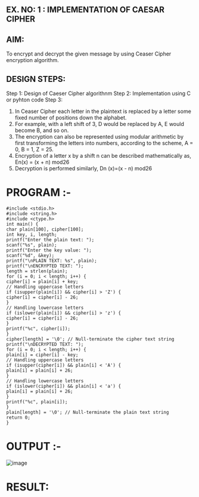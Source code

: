 ## EX. NO: 1 : IMPLEMENTATION OF CAESAR CIPHER
 

## AIM:

To encrypt and decrypt the given message by using Ceaser Cipher encryption algorithm.

## DESIGN STEPS:

Step 1:
Design of Caeser Cipher algorithnm
Step 2:
Implementation using C or pyhton code
Step 3:
1. In Ceaser Cipher each letter in the plaintext is replaced by a letter some fixed number
of positions down the alphabet.
2. For example, with a left shift of 3, D would be replaced by A, E would become B, and
so on.
3. The encryption can also be represented using modular arithmetic by first transforming
the letters into numbers, according to the
scheme, A = 0, B = 1, Z = 25.
4. Encryption of a letter x by a shift n can be described mathematically as, En(x) = (x +
n) mod26
5. Decryption is performed similarly, Dn (x)=(x - n) mod26


# PROGRAM :-

```
#include <stdio.h>
#include <string.h>
#include <ctype.h>
int main() {
char plain[100], cipher[100];
int key, i, length;
printf("Enter the plain text: ");
scanf("%s", plain);
printf("Enter the key value: ");
scanf("%d", &key);
printf("\nPLAIN TEXT: %s", plain);
printf("\nENCRYPTED TEXT: ");
length = strlen(plain);
for (i = 0; i < length; i++) {
cipher[i] = plain[i] + key;
// Handling uppercase letters
if (isupper(plain[i]) && cipher[i] > 'Z') {
cipher[i] = cipher[i] - 26;
}
// Handling lowercase letters
if (islower(plain[i]) && cipher[i] > 'z') {
cipher[i] = cipher[i] - 26;
}
printf("%c", cipher[i]);
}
cipher[length] = '\0'; // Null-terminate the cipher text string
printf("\nDECRYPTED TEXT: ");
for (i = 0; i < length; i++) {
plain[i] = cipher[i] - key;
// Handling uppercase letters
if (isupper(cipher[i]) && plain[i] < 'A') {
plain[i] = plain[i] + 26;
}
// Handling lowercase letters
if (islower(cipher[i]) && plain[i] < 'a') {
plain[i] = plain[i] + 26;
}
printf("%c", plain[i]);
}
plain[length] = '\0'; // Null-terminate the plain text string
return 0;
}
```

# OUTPUT :-

![image](https://github.com/user-attachments/assets/a598ffd7-7995-414b-b84f-ad999299fdec)

# RESULT:
